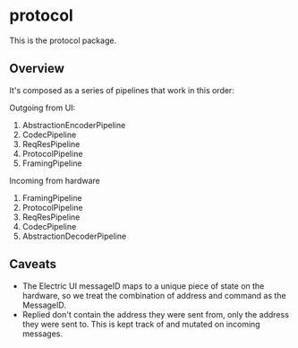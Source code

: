 # protocol

This is the protocol package.

## Overview

It's composed as a series of pipelines that work in this order:

Outgoing from UI:
 1. AbstractionEncoderPipeline
 2. CodecPipeline
 3. ReqResPipeline
 4. ProtocolPipeline
 5. FramingPipeline

 Incoming from hardware

 1. FramingPipeline
 2. ProtocolPipeline
 3. ReqResPipeline
 4. CodecPipeline
 5. AbstractionDecoderPipeline
## Caveats

- The Electric UI messageID maps to a unique piece of state on the hardware, so we treat the combination of address and command as the MessageID.
- Replied don't contain the address they were sent from, only the address they were sent to. This is kept track of and mutated on incoming messages.